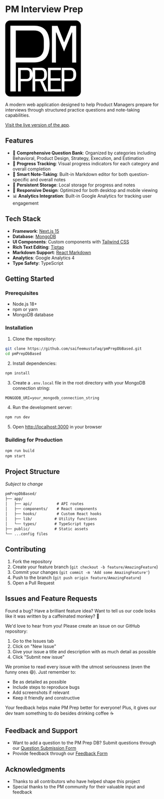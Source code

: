 # PM Interview Prep

[![PM Interview Prep Logo](/public/logo/LogoDark.svg)](https://pm-prep.vercel.app/)

A modern web application designed to help Product Managers prepare for interviews through structured practice questions and note-taking capabilities.

[Visit the live version of the app](https://pm-prep.vercel.app/).

## Features

- 📝 **Comprehensive Question Bank**: Organized by categories including Behavioral, Product Design, Strategy, Execution, and Estimation
- 🎯 **Progress Tracking**: Visual progress indicators for each category and overall completion
- 📓 **Smart Note-Taking**: Built-in Markdown editor for both question-specific and overall notes
- 💾 **Persistent Storage**: Local storage for progress and notes
- 📱 **Responsive Design**: Optimized for both desktop and mobile viewing
- 📊 **Analytics Integration**: Built-in Google Analytics for tracking user engagement

## Tech Stack

- **Framework**: [Next.js 15](https://nextjs.org/)
- **Database**: [MongoDB](https://www.mongodb.com/)
- **UI Components**: Custom components with [Tailwind CSS](https://tailwindcss.com/)
- **Rich Text Editing**: [Tiptap](https://tiptap.dev/)
- **Markdown Support**: [React Markdown](https://github.com/remarkjs/react-markdown)
- **Analytics**: Google Analytics 4
- **Type Safety**: TypeScript

## Getting Started

### Prerequisites

- Node.js 18+ 
- npm or yarn
- MongoDB database

### Installation

1. Clone the repository:

```bash
git clone https://github.com/saifeemustafaq/pmPrepDbBased.git
cd pmPrepDbBased
```

2. Install dependencies:

```bash
npm install
```

3. Create a `.env.local` file in the root directory with your MongoDB connection string:

```
MONGODB_URI=your_mongodb_connection_string
```

4. Run the development server:

```bash
npm run dev
```

5. Open [http://localhost:3000](http://localhost:3000) in your browser

### Building for Production

```bash
npm run build
npm start
```

## Project Structure

*Subject to change*

```
pmPrepDbBased/
├── app/
│   ├── api/           # API routes
│   ├── components/    # React components
│   ├── hooks/         # Custom React hooks
│   ├── lib/          # Utility functions
│   └── types/        # TypeScript types
├── public/           # Static assets
└── ...config files
```

## Contributing

1. Fork the repository
2. Create your feature branch (`git checkout -b feature/AmazingFeature`)
3. Commit your changes (`git commit -m 'Add some AmazingFeature'`)
4. Push to the branch (`git push origin feature/AmazingFeature`)
5. Open a Pull Request

## Issues and Feature Requests

Found a bug? Have a brilliant feature idea? Want to tell us our code looks like it was written by a caffeinated monkey? 🐒

We'd love to hear from you! Please create an issue on our GitHub repository:

1. Go to the Issues tab
2. Click on "New Issue"
3. Give your issue a title and description with as much detail as possible
4. Click "Submit new issue"

We promise to read every issue with the utmost seriousness (even the funny ones 😄). Just remember to:

- Be as detailed as possible
- Include steps to reproduce bugs
- Add screenshots if relevant
- Keep it friendly and constructive

Your feedback helps make PM Prep better for everyone! Plus, it gives our dev team something to do besides drinking coffee ☕


## Feedback and Support

- Want to add a question to the PM Prep DB? Submit questions through our [Question Submission Form](https://forms.gle/PhLhrwWxjffaN7JM6)
- Provide feedback through our [Feedback Form](https://forms.gle/Avnvb14BJ15HQwWZ7)

## Acknowledgments

- Thanks to all contributors who have helped shape this project
- Special thanks to the PM community for their valuable input and feedback
